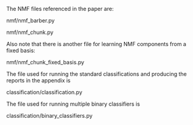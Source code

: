 The NMF files referenced in the paper are:

nmf/nmf_barber.py

nmf/nmf_chunk.py


Also note that there is another file for learning NMF components from a fixed basis:

nmf/nmf_chunk_fixed_basis.py


The file used for running the standard classifications and producing the reports in the appendix is

classification/classification.py


The file used for running multiple binary classifiers is

classification/binary_classifiers.py

